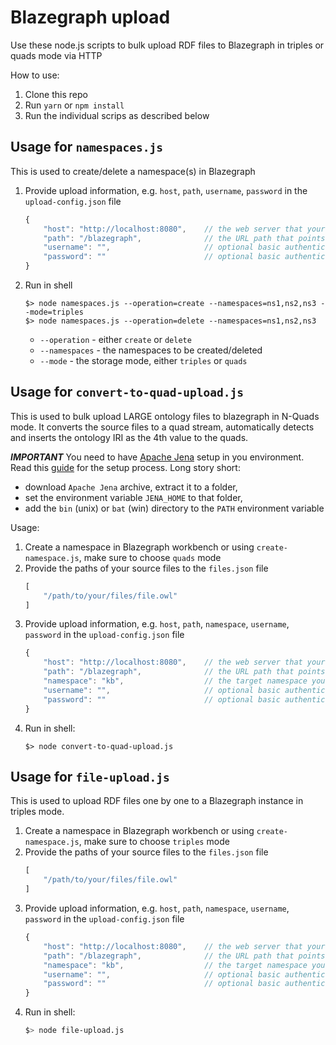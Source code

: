 # Blazegraph upload
Use these node.js scripts to bulk upload RDF files to Blazegraph in triples or quads mode via HTTP

How to use:
1. Clone this repo
1. Run `yarn` or `npm install`
1. Run the individual scrips as described below

## Usage for `namespaces.js`
This is used to create/delete a namespace(s) in Blazegraph

1. Provide upload information, e.g. `host`, `path`, `username`, `password` in the `upload-config.json` file
    ```js
    {
        "host": "http://localhost:8080",    // the web server that your blazegraph is running on
        "path": "/blazegraph",              // the URL path that points to the blazegraph instance
        "username": "",                     // optional basic authentication username
        "password": ""                      // optional basic authentication password
    }
    ```
2. Run in shell
    ```shell
    $> node namespaces.js --operation=create --namespaces=ns1,ns2,ns3 --mode=triples
    $> node namespaces.js --operation=delete --namespaces=ns1,ns2,ns3
    ```
    - `--operation` - either `create` or `delete`
    - `--namespaces` - the namespaces to be created/deleted
    - `--mode` - the storage mode, either `triples` or `quads`


## Usage for `convert-to-quad-upload.js`
This is used to bulk upload LARGE ontology files to blazegraph in N-Quads mode. It converts the source files to a quad stream, automatically detects and inserts the ontology IRI as the 4th value to the quads.

***IMPORTANT*** You need to have [Apache Jena](https://jena.apache.org/download/index.cgi) setup in you environment. Read this [guide](https://jena.apache.org/documentation/tools/index.html) for the setup process. Long story short: 
- download `Apache Jena` archive, extract it to a folder, 
- set the environment variable `JENA_HOME` to that folder,
- add the `bin` (unix) or `bat` (win) directory to the `PATH` environment variable

Usage:
1. Create a namespace in Blazegraph workbench or using `create-namespace.js`, make sure to choose `quads` mode
1. Provide the paths of your source files to the `files.json` file
    ```js
    [
        "/path/to/your/files/file.owl"
    ]
    ```
1. Provide upload information, e.g. `host`, `path`, `namespace`, `username`, `password` in the `upload-config.json` file
    ```js
    {
        "host": "http://localhost:8080",    // the web server that your blazegraph is running on
        "path": "/blazegraph",              // the URL path that points to the blazegraph instance
        "namespace": "kb",                  // the target namespace you created at step 1)
        "username": "",                     // optional basic authentication username
        "password": ""                      // optional basic authentication password
    }
    ```
1. Run in shell: 
    ```shell
    $> node convert-to-quad-upload.js
    ```


## Usage for `file-upload.js`
This is used to upload RDF files one by one to a Blazegraph instance in triples mode.

1. Create a namespace in Blazegraph workbench or using `create-namespace.js`, make sure to choose `triples` mode
1. Provide the paths of your source files to the `files.json` file
    ```js
    [
        "/path/to/your/files/file.owl"
    ]
    ```
1. Provide upload information, e.g. `host`, `path`, `namespace`, `username`, `password` in the `upload-config.json` file
    ```js
    {
        "host": "http://localhost:8080",    // the web server that your blazegraph is running on
        "path": "/blazegraph",              // the URL path that points to the blazegraph instance
        "namespace": "kb",                  // the target namespace you created at step 1)
        "username": "",                     // optional basic authentication username
        "password": ""                      // optional basic authentication password
    }
    ```
1. Run in shell: 
    ```bash
    $> node file-upload.js
    ```
